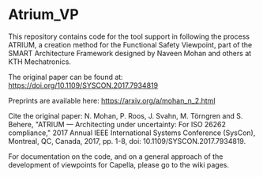 # Atrium_VP
This repository contains code for the tool support in following the process ATRIUM, a creation method for the Functional Safety Viewpoint, part of the SMART Architecture Framework designed by Naveen Mohan and others at KTH Mechatronics. 

The original paper can be found at: https://doi.org/10.1109/SYSCON.2017.7934819

Preprints are available here: https://arxiv.org/a/mohan_n_2.html


Cite the original paper:
N. Mohan, P. Roos, J. Svahn, M. Törngren and S. Behere, "ATRIUM — Architecting under uncertainty: For ISO 26262 compliance," 2017 Annual IEEE International Systems Conference (SysCon), Montreal, QC, Canada, 2017, pp. 1-8, doi: 10.1109/SYSCON.2017.7934819.



For documentation on the code, and on a general approach of the development of viewpoints for Capella, please go to the wiki pages.
